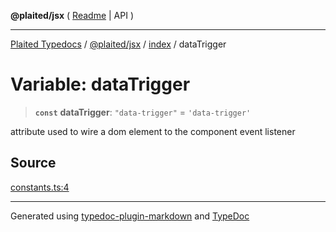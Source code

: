 **@plaited/jsx** ( [Readme](../../README.md) \| API )

***

[Plaited Typedocs](../../../../modules.md) / [@plaited/jsx](../../modules.md) / [index](../README.md) / dataTrigger

# Variable: dataTrigger

> **`const`** **dataTrigger**: `"data-trigger"` = `'data-trigger'`

attribute used to wire a dom element to the component event listener

## Source

[constants.ts:4](https://github.com/plaited/plaited/blob/95d1a1b/libs/jsx/src/constants.ts#L4)

***

Generated using [typedoc-plugin-markdown](https://www.npmjs.com/package/typedoc-plugin-markdown) and [TypeDoc](https://typedoc.org/)
